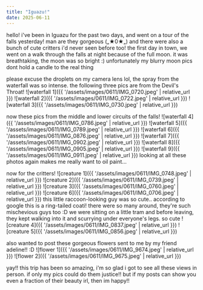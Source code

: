 ```yaml
---
title: "Iguazu!"
date: 2025-06-11
---
```

hello! i've been in Iguazu for the past two days, and went on a tour of the falls yesterday! man are they gorgeous („★0★„) and there were also a bunch of cute critters i'd never seen before too! the first day in town, we went on a walk through the falls at night because of the full moon. it was breathtaking, the moon was so bright :) unfortunately my blurry moon pics dont hold a candle to the real thing  

please excuse the droplets on my camera lens lol, the spray from the waterfall was so intense. the following three pics are from the Devil's Throat!
![waterfall 1]({{ '/assets/images/0611/IMG_0720.jpeg' | relative_url }})
![waterfall 2]({{ '/assets/images/0611/IMG_0722.jpeg' | relative_url }})
![waterfall 3]({{ '/assets/images/0611/IMG_0730.jpeg' | relative_url }})  

now these pics from the middle and lower circuits of the falls! 
![waterfall 4]({{ '/assets/images/0611/IMG_0786.jpeg' | relative_url }})
![waterfall 5]({{ '/assets/images/0611/IMG_0789.jpeg' | relative_url }})
![waterfall 6]({{ '/assets/images/0611/IMG_0876.jpeg' | relative_url }})
![waterfall 7]({{ '/assets/images/0611/IMG_0902.jpeg' | relative_url }})
![waterfall 8]({{ '/assets/images/0611/IMG_0905.jpeg' | relative_url }})
![waterfall 9]({{ '/assets/images/0611/IMG_0911.jpeg' | relative_url }})
looking at all these photos again makes me really want to oil paint...  

now for the critters!
![creature 1]({{ '/assets/images/0611/IMG_0748.jpeg' | relative_url }})
![creature 2]({{ '/assets/images/0611/IMG_0739.jpeg' | relative_url }})
![creature 3]({{ '/assets/images/0611/IMG_0760.jpeg' | relative_url }})
![creature 6]({{ '/assets/images/0611/IMG_0706.jpeg' | relative_url }})
this little raccoon-looking guy was so cute.. according to google this is a ring-tailed coati! there were so many around, they're such mischevious guys too :D we were sitting on a little tram and before leaving, they kept walking into it and scurrying under everyone's legs. so cute
![creature 4]({{ '/assets/images/0611/IMG_0837.jpeg' | relative_url }})
![creature 5]({{ '/assets/images/0611/IMG_0856.jpeg' | relative_url }})  

also wanted to post these gorgeous flowers sent to me by my friend adeline!! :D
![flower 1]({{ '/assets/images/0611/IMG_9674.jpeg' | relative_url }})
![flower 2]({{ '/assets/images/0611/IMG_9675.jpeg' | relative_url }})

yay!! this trip has been so amazing, i'm so glad i got to see all these views in person. if only my pics could do them justice!! but if my posts can show you even a fraction of their beauty irl, then im happy!!
